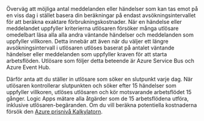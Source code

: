 Överväg att möjliga antal meddelanden eller händelser som kan tas emot på en viss dag i stället basera din beräkningar på endast avsökningsintervallet för att beräkna exaktare förbrukningskostnader. När en händelse eller meddelandet uppfyller kriterierna utlösaren försöker många utlösare omedelbart läsa alla alla andra väntande händelser och meddelanden som uppfyller villkoren. Detta innebär att även när du väljer ett längre avsökningsintervall i utlösaren utlöses baserat på antalet väntande händelser eller meddelanden som uppfyller kraven för att starta arbetsflöden. Utlösare som följer detta beteende är Azure Service Bus och Azure Event Hub.

Därför anta att du ställer in utlösare som söker en slutpunkt varje dag. När utlösaren kontrollerar slutpunkten och söker efter 15 händelser som uppfyller villkoren, utlöses utlösaren och kör motsvarande arbetsflödet 15 gånger. Logic Apps mätare alla åtgärder som de 15 arbetsflödena utföra, inklusive utlösaren-begäranden. Om du vill beräkna potentiella kostnaderna försök den [Azure prisnivå Kalkylatorn](https://azure.microsoft.com/pricing/calculator/).